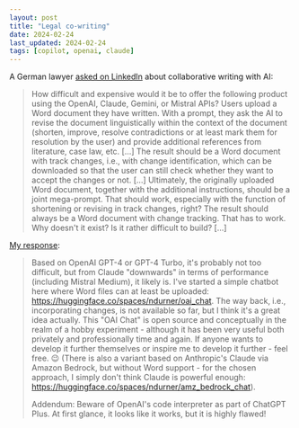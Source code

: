 ```yaml
---
layout: post
title: "Legal co-writing"
date: 2024-02-24
last_updated: 2024-02-24
tags: [copilot, openai, claude]
---
```


A German lawyer [asked on LinkedIn](https://www.linkedin.com/posts/braegel_ich-hab-eine-frage-wie-schwierig-und-wie-activity-7169697293368020992-Z32M?utm_source=share&utm_medium=member_desktop) about collaborative writing with AI:
> How difficult and expensive would it be to offer the following product using the OpenAI, Claude, Gemini, or Mistral APIs? Users upload a Word document they have written. With a prompt, they ask the AI to revise the document linguistically within the context of the document (shorten, improve, resolve contradictions or at least mark them for resolution by the user) and provide additional references from literature, case law, etc. [...] The result should be a Word document with track changes, i.e., with change identification, which can be downloaded so that the user can still check whether they want to accept the changes or not. [...] Ultimately, the originally uploaded Word document, together with the additional instructions, should be a joint mega-prompt. That should work, especially with the function of shortening or revising in track changes, right? The result should always be a Word document with change tracking. That has to work. Why doesn't it exist? Is it rather difficult to build? [...]

[My response](https://www.linkedin.com/feed/update/urn:li:activity:7169697293368020992?commentUrn=urn%3Ali%3Acomment%3A%28activity%3A7169697293368020992%2C7169718108847357952%29&dashCommentUrn=urn%3Ali%3Afsd_comment%3A%287169718108847357952%2Curn%3Ali%3Aactivity%3A7169697293368020992%29):
> Based on OpenAI GPT-4 or GPT-4 Turbo, it's probably not too difficult, but from Claude "downwards" in terms of performance (including Mistral Medium), it likely is. I've started a simple chatbot here where Word files can at least be uploaded: https://huggingface.co/spaces/ndurner/oai_chat. The way back, i.e., incorporating changes, is not available so far, but I think it's a great idea actually. This "OAI Chat" is open source and conceptually in the realm of a hobby experiment - although it has been very useful both privately and professionally time and again. If anyone wants to develop it further themselves or inspire me to develop it further - feel free. 😉
> (There is also a variant based on Anthropic's Claude via Amazon Bedrock, but without Word support - for the chosen approach, I simply don't think Claude is powerful enough: https://huggingface.co/spaces/ndurner/amz_bedrock_chat).
>
> Addendum: Beware of OpenAI's code interpreter as part of ChatGPT Plus. At first glance, it looks like it works, but it is highly flawed!